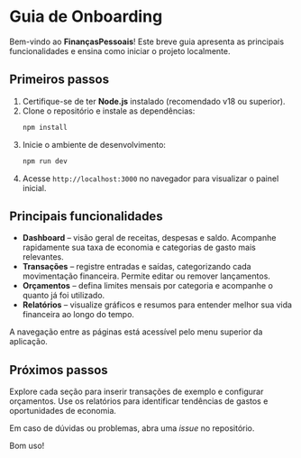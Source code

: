 # Guia de Onboarding

Bem-vindo ao **FinançasPessoais**! Este breve guia apresenta as principais funcionalidades e ensina como iniciar o projeto localmente.

## Primeiros passos

1. Certifique-se de ter **Node.js** instalado (recomendado v18 ou superior).
2. Clone o repositório e instale as dependências:
   ```bash
   npm install
   ```
3. Inicie o ambiente de desenvolvimento:
   ```bash
   npm run dev
   ```
4. Acesse `http://localhost:3000` no navegador para visualizar o painel inicial.

## Principais funcionalidades

- **Dashboard** – visão geral de receitas, despesas e saldo. Acompanhe rapidamente sua taxa de economia e categorias de gasto mais relevantes.
- **Transações** – registre entradas e saídas, categorizando cada movimentação financeira. Permite editar ou remover lançamentos.
- **Orçamentos** – defina limites mensais por categoria e acompanhe o quanto já foi utilizado.
- **Relatórios** – visualize gráficos e resumos para entender melhor sua vida financeira ao longo do tempo.

A navegação entre as páginas está acessível pelo menu superior da aplicação.

## Próximos passos

Explore cada seção para inserir transações de exemplo e configurar orçamentos. Use os relatórios para identificar tendências de gastos e oportunidades de economia.

Em caso de dúvidas ou problemas, abra uma *issue* no repositório.

Bom uso!
